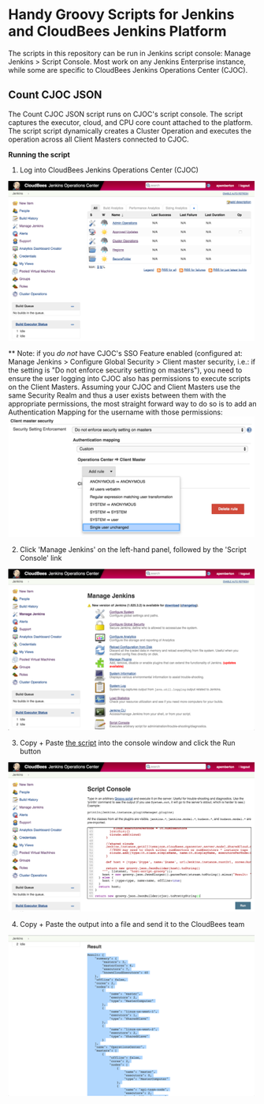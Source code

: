 # Handy Groovy Scripts for Jenkins and CloudBees Jenkins Platform

The scripts in this repository can be run in Jenkins script console: Manage Jenkins > Script Console. Most work on any Jenkins Enterprise instance, while some are specific to CloudBees Jenkins Operations Center (CJOC).

## Count CJOC JSON

The Count CJOC JSON script runs on CJOC's script console. The script captures the executor, cloud, and CPU core count attached to the platform. The script script dynamically creates a Cluster Operation and executes the operation across all Client Masters connected to CJOC.

**Running the script**

1. Log into CloudBees Jenkins Operations Center (CJOC)
<img src="images/1-login.png" title="Login into CJOC" width="500" />

** Note: if you *do not* have CJOC's SSO Feature enabled (configured at: Manage Jenkins > Configure Global Security > Client master security, i.e.: if the setting is "Do not enforce security setting on masters"), you need to ensure the user logging into CJOC also has permissions to execute scripts on the Client Masters. Assuming your CJOC and Client Masters use the same Security Realm and thus a user exists between them with the appropriate permissions, the most straight forward way to do so is to add an Authentication Mapping for the username with those permissions:
<img src="images/5-mapping.png" title="Authenticaiton Mapping" width="500" />

2. Click 'Manage Jenkins' on the left-hand panel, followed by the 'Script Console' link
<img src="images/2-manage-jenkins.png" title="Manage Jenkins" width="500" />

3. Copy + Paste [the script](https://github.com/cloudbees/jenkins-scripts/blob/master/count-cjoc-json.groovy) into the console window and click the Run button
<img src="images/3-script-console.png" title="Script Console" width="500" />

4. Copy + Paste the output into a file and send it to the CloudBees team
<img src="images/4-result.png" title="Result" width="500" />